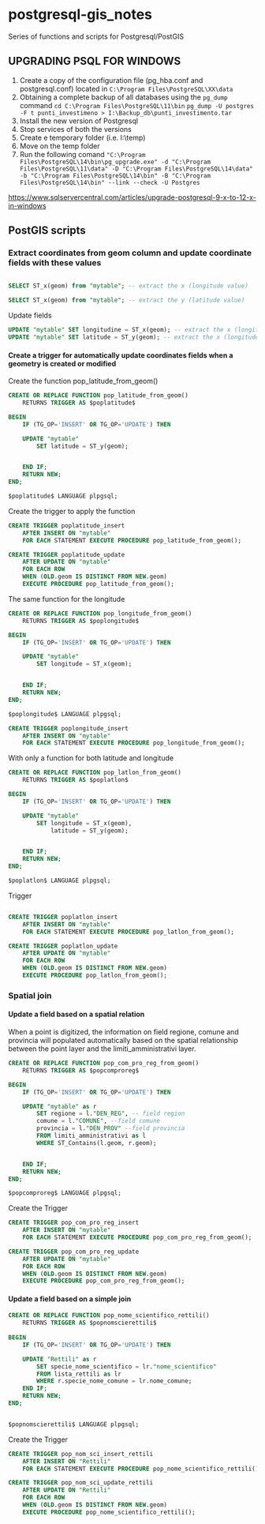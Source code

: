 # postgresql-gis_notes
Series of functions and scripts for Postgresql/PostGIS
## UPGRADING PSQL FOR WINDOWS
1) Create a copy of the configuration file (pg_hba.conf and postgresql.conf) located in `C:\Program Files\PostgreSQL\XX\data`
2) Obtaining a complete backup of all databases using the `pg_dump` command
`cd C:\Program Files\PostgreSQL\11\bin`
`pg_dump -U postgres -F t punti_investimeno > I:\Backup_db\punti_investimento.tar`
3) Install the new version of Postgresql
4) Stop services of both the versions
5) Create e temporary folder (i.e. I:\temp)
6) Move on the temp folder
7) Run the following comand `"C:\Program Files\PostgreSQL\14\bin\pg_upgrade.exe" -d "C:\Program Files\PostgreSQL\11\data" -D "C:\Program Files\PostgreSQL\14\data" -b "C:\Program Files\PostgreSQL\14\bin" -B "C:\Program Files\PostgreSQL\14\bin" --link --check -U Postgres`

https://www.sqlservercentral.com/articles/upgrade-postgresql-9-x-to-12-x-in-windows

## PostGIS scripts
### Extract coordinates from geom column and update coordinate fields with these values

```sql

SELECT ST_x(geom) from "mytable"; -- extract the x (longitude value)

SELECT ST_x(geom) from "mytable"; -- extract the y (latitude value)
```
Update fields

```sql
UPDATE "mytable" SET longitudine = ST_x(geom); -- extract the x (longitude value)
UPDATE "mytable" SET latitude = ST_y(geom); -- extract the x (longitude value

```

#### Create a trigger for automatically update coordinates fields when a geometry is created or modified

Create the function pop_latitude_from_geom()
```sql
CREATE OR REPLACE FUNCTION pop_latitude_from_geom()
	RETURNS TRIGGER AS $poplatitude$

BEGIN
	IF (TG_OP='INSERT' OR TG_OP='UPDATE') THEN

	UPDATE "mytable"
		SET latitude = ST_y(geom);


	END IF;
	RETURN NEW;
END;

$poplatitude$ LANGUAGE plpgsql;
```

Create the trigger to apply the function

```sql
CREATE TRIGGER poplatitude_insert
	AFTER INSERT ON "mytable"
	FOR EACH STATEMENT EXECUTE PROCEDURE pop_latitude_from_geom();

CREATE TRIGGER poplatitude_update
	AFTER UPDATE ON "mytable"
	FOR EACH ROW
	WHEN (OLD.geom IS DISTINCT FROM NEW.geom)
	EXECUTE PROCEDURE pop_latitude_from_geom();
```

The same function for the longitude
```sql
CREATE OR REPLACE FUNCTION pop_longitude_from_geom()
	RETURNS TRIGGER AS $poplongitude$

BEGIN
	IF (TG_OP='INSERT' OR TG_OP='UPDATE') THEN

	UPDATE "mytable"
		SET longitude = ST_x(geom);


	END IF;
	RETURN NEW;
END;

$poplongitude$ LANGUAGE plpgsql;

CREATE TRIGGER poplongitude_insert
	AFTER INSERT ON "mytable"
	FOR EACH STATEMENT EXECUTE PROCEDURE pop_longitude_from_geom();

```


With only a function for both latitude and longitude

```sql
CREATE OR REPLACE FUNCTION pop_latlon_from_geom()
	RETURNS TRIGGER AS $poplatlon$

BEGIN
	IF (TG_OP='INSERT' OR TG_OP='UPDATE') THEN

	UPDATE "mytable"
		SET longitude = ST_x(geom),
			latitude = ST_y(geom);


	END IF;
	RETURN NEW;
END;

$poplatlon$ LANGUAGE plpgsql;
```

Trigger

```sql

CREATE TRIGGER poplatlon_insert
	AFTER INSERT ON "mytable"
	FOR EACH STATEMENT EXECUTE PROCEDURE pop_latlon_from_geom();

CREATE TRIGGER poplatlon_update
	AFTER UPDATE ON "mytable"
	FOR EACH ROW
	WHEN (OLD.geom IS DISTINCT FROM NEW.geom)
	EXECUTE PROCEDURE pop_latlon_from_geom();
```
### Spatial join
#### Update a field based on a spatial relation

When a point is digitized, the information on field regione, comune and provincia will populated automatically based on the spatial relationship between the point layer and the limiti_amministrativi layer.

```sql
CREATE OR REPLACE FUNCTION pop_com_pro_reg_from_geom()
	RETURNS TRIGGER AS $popcomproreg$

BEGIN
	IF (TG_OP='INSERT' OR TG_OP='UPDATE') THEN

	UPDATE "mytable" as r
		SET regione = l."DEN_REG", -- field region
		comune = l."COMUNE", --field comune
		provincia = l."DEN_PROV" --field provincia
		FROM limiti_amministrativi as l
		WHERE ST_Contains(l.geom, r.geom);


	END IF;
	RETURN NEW;
END;

$popcomproreg$ LANGUAGE plpgsql;
```
Create the Trigger
```sql
CREATE TRIGGER pop_com_pro_reg_insert
	AFTER INSERT ON "mytable"
	FOR EACH STATEMENT EXECUTE PROCEDURE pop_com_pro_reg_from_geom();

CREATE TRIGGER pop_com_pro_reg_update
	AFTER UPDATE ON "mytable"
	FOR EACH ROW
	WHEN (OLD.geom IS DISTINCT FROM NEW.geom)
	EXECUTE PROCEDURE pop_com_pro_reg_from_geom();
```

#### Update a field based on a simple join

```sql
CREATE OR REPLACE FUNCTION pop_nome_scientifico_rettili()
	RETURNS TRIGGER AS $popnomscierettili$
	
BEGIN
	IF (TG_OP='INSERT' OR TG_OP='UPDATE') THEN

	UPDATE "Rettili" as r
		SET specie_nome_scientifico = lr."nome_scientifico"
		FROM lista_rettili as lr
		WHERE r.specie_nome_comune = lr.nome_comune;
	END IF;
	RETURN NEW;
END;


$popnomscierettili$ LANGUAGE plpgsql;
```
Create the Trigger
```sql
CREATE TRIGGER pop_nom_sci_insert_rettili
	AFTER INSERT ON "Rettili"
	FOR EACH STATEMENT EXECUTE PROCEDURE pop_nome_scientifico_rettili();

CREATE TRIGGER pop_nom_sci_update_rettili
	AFTER UPDATE ON "Rettili"
	FOR EACH ROW
	WHEN (OLD.geom IS DISTINCT FROM NEW.geom)
	EXECUTE PROCEDURE pop_nome_scientifico_rettili();
```
